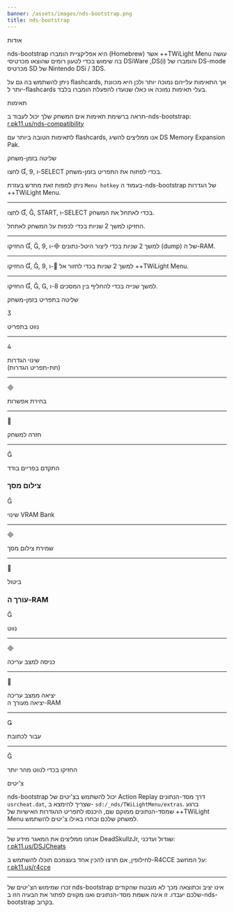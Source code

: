 ```yaml
---
banner: /assets/images/nds-bootstrap.png
title: nds-bootstrap
---
```


<div id="about" class="section-title">אודות</div>
<div class="section-body">
    <p>
        nds-bootstrap היא אפליקציית הומברו (Homebrew) אשר ++TWiLight Menu עושה בה שימוש בכדי לטעון רומים שהוצאו מכרטיסי DSiWare ,DS(i) והומברו של DS-mode מכרטיס SD של Nintendo DSi / 3DS.
    </p>
    <p>
        ניתן להשתמש בה גם על flashcards, אך התאימות עלייהם נמוכה יותר ולכן היא מכוונת יותר ל-flashcards בעלי תאימות נמוכה או כאלו שנועדו להפעלת הומברו בלבד.
    </p>
</div>

<div id="compatibility" class="section-title">תאימות</div>
<div class="section-body">
    <p>
        תראה ברשימת תאימות אים המשחק שלך יכול לעבוד ב-nds-bootstrap:
<br><a href="https://r.pk11.us/nds-compatibility">r.pk11.us/nds-compatibility</a>
    </p>
    <p>
        לתאימות הטובה ביותר עם flashcards, אנו ממליצים להשיג DS Memory Expansion Pak.
    </p>
</div>

<div id="controls" class="section-title">שליטה בזמן-משחק</div>
<div class="section-body">
    <p>
        לחצו &#xE004;, &#xE07A;, ו-SELECT בכדי לפתוח את התפריט בזמן-משחק.
    </p>
    <p>
        ניתן למפות זאת מחדש בעזרת <code>Menu hotkey</code> בעמוד ה-nds-bootstrap של הגדרות ++TWiLight Menu.
    </p>
    <hr>
    <p>
        לחצו &#xE004;, &#xE005;, START, ו-SELECT בכדי לאתחל את המשחק.
    </p>
    <p>
        החזיקו למשך 2 שניות בכדי לכפות על המשחק לאתחל.
    </p>
    <hr>
    <p>
        החזיקו &#xE004;, &#xE005;, &#xE07A;, ו-&#xE000; למשך 2 שניות בכדי ליצור היטל-נתונים (dump) של ה-RAM.
    </p>
    <hr>
    <p>
        החזיקו &#xE004;, &#xE005;, &#xE07A;, ו-&#xE001; למשך 2 שניות בכדי לחזור אל ++TWiLight Menu.
    </p>
    <hr>
    <p>
        החזיקו &#xE004;, &#xE005;, &#xE002;, ו-&#xE079; למשך שנייה בכדי להחליף בין המסכים.
    </p>
</div>

<div id="menu-controls" class="section-title">שליטה בתפריט בזמן-משחק</div>
<div class="section-body">
    <div class="button-action-group">
        <p class="button-action button">&#xE07D;</p>
        <p class="button-action-text">נווט בתפריט</p>
    </div>
    <hr>
    <div class="button-action-group">
        <p class="button-action button">&#xE07E;</p>
        <p class="button-action-text">שינוי הגדרות<br>(תת-תפריט הגדרות)</p>
    </div>
    <hr>
    <div class="button-action-group">
        <p class="button-action button">&#xE000;</p>
        <p class="button-action-text">בחירת אפשרות</p>
    </div>
    <hr>
    <div class="button-action-group">
        <p class="button-action button">&#xE001;</p>
        <p class="button-action-text">חזרה למשחק</p>
    </div>
    <hr>
    <div class="button-action-group">
        <p class="button-action button">&#xE005;</p>
        <p class="button-action-text">התקדם בפריים בודד</p>
    </div>
    <h3>צילום מסך</h3>
    <div class="button-action-group">
        <p class="button-action button">&#xE006;</p>
        <p class="button-action-text">שינוי VRAM Bank</p>
    </div>
    <hr>
    <div class="button-action-group">
        <p class="button-action button">&#xE000;</p>
        <p class="button-action-text">שמירת צילום מסך</p>
    </div>
    <hr>
    <div class="button-action-group">
        <p class="button-action button">&#xE001;</p>
        <p class="button-action-text">ביטול</p>
    </div>
    <h3>עורך ה-RAM</h3>
    <div class="button-action-group">
        <p class="button-action button">&#xE006;</p>
        <p class="button-action-text">נווט</p>
    </div>
    <hr>
    <div class="button-action-group">
        <p class="button-action button">&#xE000;</p>
        <p class="button-action-text">כניסה למצב עריכה</p>
    </div>
    <hr>
    <div class="button-action-group">
        <p class="button-action button">&#xE001;</p>
        <p class="button-action-text">יציאה ממצב עריכה<br>יציאה מעורך ה-RAM</p>
    </div>
    <hr>
    <div class="button-action-group">
        <p class="button-action button">&#xE003;</p>
        <p class="button-action-text">עבור לכתובת</p>
    </div>
    <hr>
    <div class="button-action-group">
        <p class="button-action button">&#xE005;</p>
        <p class="button-action-text">החזיקו בכדי לנווט מהר יותר</p>
    </div>
</div>

<div id="cheats" class="section-title">צ'יטים</div>
<div class="section-body">
    <p>
        nds-bootstrap יכול להשתמש בצ'יטים של Action Replay דרך מסד-הנתונים <code>usrcheat.dat</code>, שצריך להימצא ב- <code>sd:/_nds/TWiLightMenu/extras</code>. ברגע שמסד-הנתונים ממוקם שם, היכנסו לתפריט ההגדרות האישיות של ++TWiLight Menu למשחק שלכם ובחרו באילו צ'יטים להשתמש.
    </p>
    <hr>
    <p>
        אנחנו ממליצים את המאגר מידע של DeadSkullzJr, שגדול ועדכני:<br><a href="https://r.pk11.us/DSJCheats">r.pk11.us/DSJCheats</a>
    </p>
    <p>
        לחילופין, אם תרצו להכין אחד בעצמכם תוכלו להשתמש ב-R4CCE על המחשב:<br><a href="https://r.pk11.us/r4cce">r.pk11.us/r4cce</a>
    </p>
    <hr>
    <p>
        זכרו שמימוש הצ'יטים של nds-bootstrap אינו יציב וכתוצאה מכך לא מובטח שהקודים שלכם יעבדו. זו אינה אשמת מסד-הנתונים ואנו מקווים לפתור את הבעיה הזו ב-nds-bootstrap בקרוב.
    </p>
</div>
